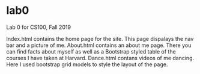 # lab0
Lab 0 for CS100, Fall 2019

Index.html contains the home page for the site. This page dispalays the nav bar and a picture of me.
About.html contains an about me page. There you can find facts about myself as well as a Bootstrap styled table 
    of the courses I have taken at Harvard.
Dance.html contans videos of me dancing. Here I used bootstrap grid models to style the layout of the page.
